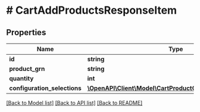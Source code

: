 # # CartAddProductsResponseItem


## Properties 


Name | Type | Description | Notes
------------ | ------------- | ------------- | -------------
**id**| **string** |   | [optional]
**product_grn**| **string** |   | [optional]
**quantity**| **int** |   | [optional]
**configuration_selections**| [**\OpenAPI\Client\Model\CartProductConfigurationSelection[]**](CartProductConfigurationSelection.md) |   | [optional]


[[Back to Model list]](../../README.md#models) [[Back to API list]](../../README.md#endpoints) [[Back to README]](../../README.md)


